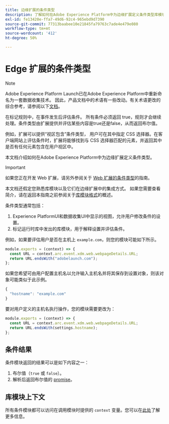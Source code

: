 ```yaml
---
title: 边缘扩展的条件类型
description: 了解如何在Adobe Experience Platform中为边缘扩展定义条件类型库模块。
exl-id: fe13420e-ffa7-49d6-92c4-965ebd9d7390
source-git-commit: 77313baabee10e21845fa79763c7ade4e479e080
workflow-type: tm+mt
source-wordcount: '412'
ht-degree: 50%

---
```


# Edge 扩展的条件类型

>[!NOTE]
>
> Adobe Experience Platform Launch已在Adobe Experience Platform中重新命名为一套数据收集技术。 因此，产品文档中的术语有一些改动。有关术语更改的综合参考，请参阅以下[文档](../../term-updates.md)。

在标记规则中，在事件发生后评估条件。 所有条件必须返回 true，规则才会继续处理。条件类型由扩展提供并评估某些内容是true还是false，从而返回布尔值。

例如，扩展可以提供“视区包含”条件类型， 用户可在其中指定 CSS 选择器。在客户端网站上评估条件时，扩展将能够找到与 CSS 选择器匹配的元素，并返回其中是否有任何元素包含在用户视区中。

本文档介绍如何在Adobe Experience Platform中为边缘扩展定义条件类型。

>[!IMPORTANT]
>
>如果您正在开发 Web 扩展，请另外参阅关于 [Web 扩展的条件类型](../web/condition-types.md)的指南。
>
>本文档还假定您熟悉库模块以及它们在边缘扩展中的集成方式。 如果您需要查看简介，请在返回本指南之前参阅关于[库模块格式](./format.md)的概述。

条件类型通常包括：

1. Experience PlatformUI和数据收集UI中显示的视图，允许用户修改条件的设置。
2. 标记运行时库中发出的库模块，用于解释设置并评估条件。

例如，如果要评估用户是否在主机上 `example.com`，则您的模块可能如下所示。

```js
module.exports = (context) => {
  const URL = context.arc.event.xdm.web.webpageDetails.URL;
  return URL.endsWith("adobelaunch.com");
};
```

如果您希望可由用户配置主机名以允许输入主机名并将其保存到设置对象，则该对象可能类似于此示例。

```js
{
  "hostname": "example.com"
}
```

要对用户定义的主机名执行操作，您的模块需要更改为：

```js
module.exports = (context) => {
  const URL = context.arc.event.xdm.web.webpageDetails.URL;
  return URL.endsWith(settings.hostname);
};
```

## 条件结果

条件模块返回的结果可以是如下内容之一：

1. 布尔值（`true` 或 `false`）。
1. 解析后返回布尔值的 [promise](https://developer.mozilla.org/zh-CN/docs/Web/JavaScript/Reference/Global_Objects/Promise)。

## 库模块上下文

所有条件模块都可以访问在调用模块时提供的 `context` 变量。您可以在[此处](./context.md)了解更多信息。
